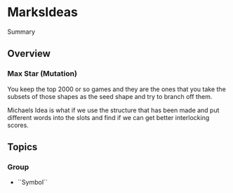 # MarksIdeas

<!--@START_MENU_TOKEN@-->Summary<!--@END_MENU_TOKEN@-->

## Overview

### Max Star (Mutation)

You keep the top 2000 or so games and they are the ones that you take the subsets of those shapes as the seed shape and try to branch off them.

Michaels Idea is what if we use the structure that has been made and put different words into the slots and find if we can get better interlocking scores.



## Topics

### <!--@START_MENU_TOKEN@-->Group<!--@END_MENU_TOKEN@-->

- <!--@START_MENU_TOKEN@-->``Symbol``<!--@END_MENU_TOKEN@-->
